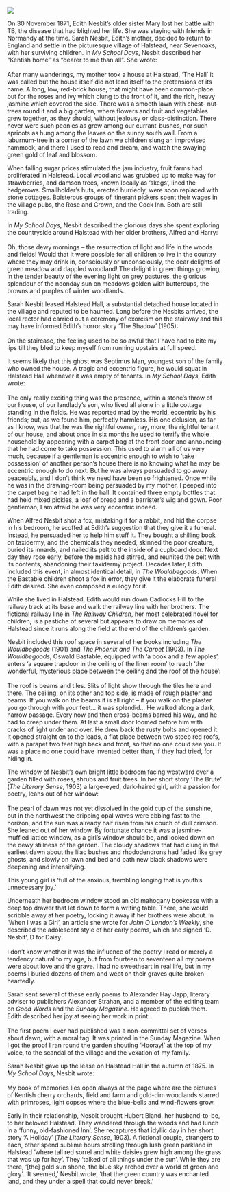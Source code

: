 <a href="https://dev.visual-essays.app"><img src="https://dev-visual-essays.netlify.app/images/ve-button.png"></a>
<param ve-config title="Edith Nesbit, Halstead" author="Eleanor Fitzsimons" layout="vtl" banner="/images/banner/19c.jpg">

<param ve-entity eid="Q2035885" aliases="Halstead">
<param ve-entity eid="Q939838" aliases="Sevenoaks">
<param ve-entity eid="Q26327334" aliases="Rose and Crown">

On 30 November 1871, Edith Nesbit’s older sister Mary lost her battle with TB, the disease that had blighted her life. She was staying with friends in Normandy at the time. Sarah Nesbit, Edith’s mother, decided to return to England and settle in the picturesque village of Halstead, near Sevenoaks, with her surviving children. In _My School Days_, Nesbit described her “Kentish home” as “dearer to me than all”. She wrote:
<br><br>
After many wanderings, my mother took a house at Halstead, ‘The Hall’ it was called but the house itself did not lend itself to the pretensions of its name. A long, low, red-brick house, that might have been common-place but for the roses and ivy which clung to the front of it, and the rich, heavy jasmine which covered the side. There was a smooth lawn with chest- nut-trees round it and a big garden, where flowers and fruit and vegetables grew together, as they should, without jealousy or class-distinction. There never were such peonies as grew among our currant-bushes, nor such apricots as hung among the leaves on the sunny south wall. From a laburnum-tree in a corner of the lawn we children slung an improvised hammock, and there I used to read and dream, and watch the swaying green gold of leaf and blossom.

When falling sugar prices stimulated the jam industry, fruit farms had proliferated in Halstead. Local woodland was grubbed up to make way for strawberries, and damson trees, known locally as ‘skegs’, lined the hedgerows. Smallholder’s huts, erected hurriedly, were soon replaced with stone cottages. Boisterous groups of itinerant pickers spent their wages in the village pubs, the Rose and Crown, and the Cock Inn. Both are still trading.
<param ve-image url="https://upload.wikimedia.org/wikipedia/commons/b/b2/Cock_Inn%2C_Halstead_-_geograph.org.uk_-_2073238.jpg" label="Cock Inn, Halstead" attribution="by N Chadwick, CC BY-SA 2.0, via Wikimedia Commons">
<param ve-map center="Q2035885" zoom="14">

In _My School Days_, Nesbit described the glorious days she spent exploring the countryside around Halstead with her older brothers, Alfred and Harry: 
<br><br>
Oh, those dewy mornings – the resurrection of light and life in the woods and fields! Would that it were possible for all children to live in the country where they may drink in, consciously or unconsciously, the dear delights of green meadow and dappled woodland! The delight in green things growing, in the tender beauty of the evening light on grey pastures, the glorious splendour of the noonday sun on meadows golden with buttercups, the browns and purples of winter woodlands.

Sarah Nesbit leased Halstead Hall, a substantial detached house located in the village and reputed to be haunted. Long before the Nesbits arrived, the local rector had carried out a ceremony of exorcism on the stairway and this may have informed Edith’s horror story ‘The Shadow’ (1905):
<br><br>
On the staircase, the feeling used to be so awful that I have had to bite my lips till they bled to keep myself from running upstairs at full speed.

It seems likely that this ghost was Septimus Man, youngest son of the family who owned the house. A tragic and eccentric figure, he would squat in Halstead Hall whenever it was empty of tenants. In _My School Days_, Edith wrote: 
<br><br>
The only really exciting thing was the presence, within a stone’s throw of our house, of our landlady’s son, who lived all alone in a little cottage standing in the fields. He was reported mad by the world, eccentric by his friends; but, as we found him, perfectly harmless. His one delusion, as far as I know, was that he was the rightful owner, nay, more, the rightful tenant of our house, and about once in six months he used to terrify the whole household by appearing with a carpet bag at the front door and announcing that he had come to take possession. This used to alarm all of us very much, because if a gentleman is eccentric enough to wish to ‘take possession’ of another person’s house there is no knowing what he may be eccentric enough to do next. But he was always persuaded to go away peaceably, and I don’t think we need have been so frightened. Once while he was in the drawing-room being persuaded by my mother, I peeped into the carpet bag he had left in the hall: It contained three empty bottles that had held mixed pickles, a loaf of bread and a barrister’s wig and gown. Poor gentleman, I am afraid he was very eccentric indeed.

When Alfred Nesbit shot a fox, mistaking it for a rabbit, and hid the corpse in his bedroom, he scoffed at Edith’s suggestion that they give it a funeral. Instead, he persuaded her to help him stuff it. They bought a shilling book on taxidermy, and the chemicals they needed, skinned the poor creature, buried its innards, and nailed its pelt to the inside of a cupboard door. Next day they rose early, before the maids had stirred, and reunited the pelt with its contents, abandoning their taxidermy project. Decades later, Edith included this event, in almost identical detail, in _The Wouldbegoods_. When the Bastable children shoot a fox in error, they give it the elaborate funeral Edith desired. She even composed a eulogy for it.

While she lived in Halstead, Edith would run down Cadlocks Hill to the railway track at its base and walk the railway line with her brothers. The fictional railway line in _The Railway Children_, her most celebrated novel for children, is a pastiche of several but appears to draw on memories of Halstead since it runs along the field at the end of the children’s garden.
<param ve-image url="https://upload.wikimedia.org/wikipedia/commons/9/95/The_Railway_Children_%28book%29.jpg" label="The Railway Children" attribution="Edith Nesbit, Public domain, via Wikimedia Commons">
<param ve-map center="51.344163347233376, 0.13627557317754357" zoom="16">
 
Nesbit included this roof space in several of her books including _The Wouldbegoods_ (1901) and _The Phoenix and The Carpet_ (1903). In _The Wouldbegoods_, Oswald Bastable, equipped with ‘a book and a few apples’, enters ‘a square trapdoor in the ceiling of the linen room’ to reach ‘the wonderful, mysterious place between the ceiling and the roof of the house’: 
<br><br>
The roof is beams and tiles. Slits of light show through the tiles here and there. The ceiling, on its other and top side, is made of rough plaster and beams. If you walk on the beams it is all right – if you walk on the plaster you go through with your feet... it was splendid... He walked along a dark, narrow passage. Every now and then cross-beams barred his way, and he had to creep under them. At last a small door loomed before him with cracks of light under and over. He drew back the rusty bolts and opened it. It opened straight on to the leads, a flat place between two steep red roofs, with a parapet two feet high back and front, so that no one could see you. It was a place no one could have invented better than, if they had tried, for hiding in.

The window of Nesbit’s own bright little bedroom facing westward over a garden filled with roses, shrubs and fruit trees. In her short story ‘The Brute’ (_The Literary Sense_, 1903) a large-eyed, dark-haired girl, with a passion for poetry, leans out of her window:
<br><br>
The pearl of dawn was not yet dissolved in the gold cup of the sunshine, but in the northwest the dripping opal waves were ebbing fast to the horizon, and the sun was already half risen from his couch of dull crimson. She leaned out of her window. By fortunate chance it was a jasmine-muffled lattice window, as a girl’s window should be, and looked down on the dewy stillness of the garden. The cloudy shadows that had clung in the earliest dawn about the lilac bushes and rhododendrons had faded like grey ghosts, and slowly on lawn and bed and path new black shadows were deepening and intensifying. 

This young girl is ‘full of the anxious, trembling longing that is youth’s unnecessary joy.’ 

Underneath her bedroom window stood an old mahogany bookcase with a deep top drawer that let down to form a writing table. There, she would scribble away at her poetry, locking it away if her brothers were about. In ‘When I was a Girl’, an article she wrote for _John O’London’s Weekly_, she described the adolescent style of her early poems, which she signed ‘D. Nesbit’, D for Daisy: 
<br><br>
I don’t know whether it was the influence of the poetry I read or merely a tendency natural to my age, but from fourteen to seventeen all my poems were about love and the grave. I had no sweetheart in real life, but in my poems I buried dozens of them and wept on their graves quite broken-heartedly. 

Sarah sent several of these early poems to Alexander Hay Japp, literary adviser to publishers Alexander Strahan, and a member of the editing team on _Good Words_ and the _Sunday Magazine_. He agreed to publish them. Edith described her joy at seeing her work in print: 
<br><br>
The first poem I ever had published was a non-committal set of verses about dawn, with a moral tag. It was printed in the Sunday Magazine. When I got the proof I ran round the garden shouting ‘Hooray!’ at the top of my voice, to the scandal of the village and the vexation of my family. 

Sarah Nesbit gave up the lease on Halstead Hall in the autumn of 1875. In _My School Days_, Nesbit wrote: 
<br><br>
My book of memories lies open always at the page where are the pictures of Kentish cherry orchards, field and farm and gold-dim woodlands starred with primroses, light copses where the blue-bells and wind-flowers grow. 

Early in their relationship, Nesbit brought Hubert Bland, her husband-to-be, to her beloved Halstead. They wandered through the woods and had lunch in a ‘funny, old-fashioned Inn’. She recaptures that idyllic day in her short story ‘A Holiday’ (_The Literary Sense_, 1903). A fictional couple, strangers to each, other spend sublime hours strolling through lush green parkland in Halstead ‘where tall red sorrel and white daisies grew high among the grass that was up for hay’. They ‘talked of all things under the sun’. While they are there, ‘[the] gold sun shone, the blue sky arched over a world of green and glory’. ‘It seemed,’ Nesbit wrote, ‘that the green country was enchanted land, and they under a spell that could never break.’ 

